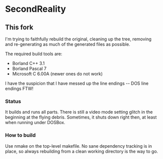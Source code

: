 # SecondReality

## This fork

I'm trying to faithfully rebuild the original, cleaning up the tree, removing and re-generating as much of the generated files as possible.

The required build tools are:

* Borland C++ 3.1
* Borland Pascal 7
* Microsoft C 6.00A (newer ones do not work)

I have the suspicion that I have messed up the line endings -- DOS line endings FTW!

### Status
It builds and runs all parts. There is still a video mode setting glitch in the beginning at the flying debris. Sometimes, it shuts down right then, at least when running under DOSBox.

### How to build
Use nmake on the top-level makefile. No sane dependency tracking is in place, so always rebuilding from a clean working directory is the way to go.

